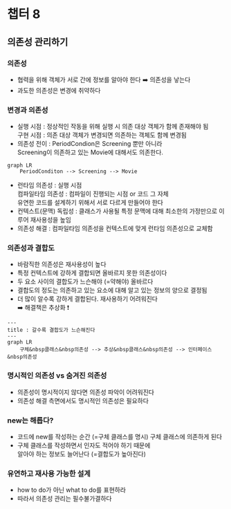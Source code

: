 # 챕터 8

## 의존성 관리하기

### 의존성
- 협력을 위해 객체가 서로 간에 정보를 알아야 한다 ➡️ 의존성을 낳는다
- 과도한 의존성은 변경에 취약하다

### 변경과 의존성
- 실행 시점 : 정상적인 작동을 위해 실행 시 의존 대상 객체가 함께 존재해야 됨 <br/>
구현 시점 : 의존 대상 객체가 변경되면 의존하는 객체도 함께 변경됨
- 의존성 전이 : PeriodCondion은 Screening 뿐만 아니라 <br/>
Screening이 의존하고 있는 Movie에 대해서도 의존한다.
```mermaid
graph LR
    PeriodConditon --> Screening --> Movie
```

- 런타임 의존성 : 실행 시점 <br/> 
컴파일타임 의존성 : 컴파일이 진행되는 시점 or 코드 그 자체 <br/>
유연한 코드를 설계하기 위해서 서로 다르게 만들어야 한다
- 컨텍스트(문맥) 독립성 : 클래스가 사용될 특정 문맥에 대해 최소한의 가정만으로 이루어 재사용성을 높임
- 의존성 해결 : 컴파일타임 의존성을 컨텍스트에 맞게 런타임 의존성으로 교체함

### 의존성과 결합도
- 바람직한 의존성은 재사용성이 높다
- 특정 컨텍스트에 강하게 결합되면 올바르지 못한 의존성이다
- 두 요소 사이의 결합도가 느슨해야 (=약해야) 올바르다
- 결합도의 정도는 의존하고 있는 요소에 대해 알고 있는 정보의 양으로 결정됨  <br/>
- 더 많이 알수록 강하게 결합된다. 재사용하기 어려워진다 <br/>
➡️ 해결책은 추상화 ❗
```mermaid
---
title : 갈수록 결합도가 느슨해진다
---
graph LR
    구체&nbsp클래스&nbsp의존성 --> 추상&nbsp클래스&nbsp의존성 --> 인터페이스&nbsp의존성
```

### 명시적인 의존성 vs 숨겨진 의존성
- 의존성이 명시적이지 않다면 의존성 파악이 어려워진다
- 의존성 해결 측면에서도 명시적인 의존성은 필요하다

### new는 해롭다?
- 코드에 new를 작성하는 순간 (=구체 클래스를 명시) 구체 클래스에 의존하게 된다
- 구체 클래스를 작성하면서 인자도 적어야 하기 때문에 <br/> 알아야 하는 정보도 늘어난다 (=결합도가 높아진다)

### 유연하고 재사용 가능한 설계
- how to do가 아닌 what to do를 표현하라
- 따라서 의존성 관리는 필수불가결하다